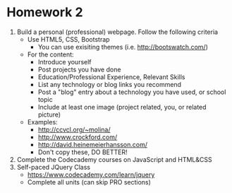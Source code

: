 # Homework 2

1. Build a personal (professional) webpage. Follow the following criteria
    * Use HTML5, CSS, Bootstrap
        - You can use exisiting themes (i.e. http://bootswatch.com/)
    * For the content:
        - Introduce yourself
        - Post projects you have done
        - Education/Professional Experience, Relevant Skills
        - List any technology or blog links you recommend
        - Post a "blog" entry about a technology you have used, or school topic
        - Include at least one image (project related, you, or related picture)
    * Examples: 
        - http://ccvcl.org/~molina/
        - http://www.crockford.com/
        - http://david.heinemeierhansson.com/
        - Don't copy these, DO BETTER!
2. Complete the Codecademy courses on JavaScript and HTML&CSS
3. Self-paced JQuery Class
    * https://www.codecademy.com/learn/jquery
    * Complete all units (can skip PRO sections)



